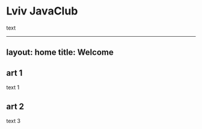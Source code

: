 Lviv JavaClub
======================
text

---
layout: home
title: Welcome
---

## art 1
text 1

## art 2
text 3
